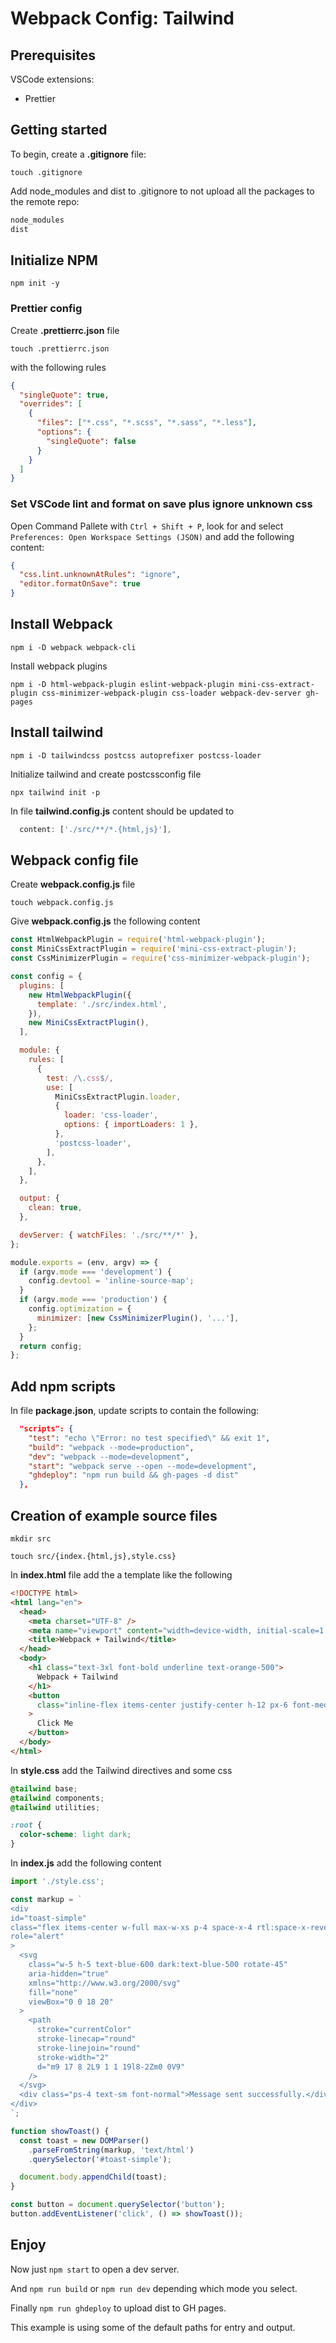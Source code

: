 # Webpack Config: Tailwind

## Prerequisites

VSCode extensions:

- Prettier

## Getting started

To begin, create a **.gitignore** file:

```console
touch .gitignore
```

Add node_modules and dist to .gitignore to not upload all the packages to the remote repo:

```txt
node_modules
dist

```

## Initialize NPM

```console
npm init -y
```

### Prettier config

Create **.prettierrc.json** file

```console
touch .prettierrc.json
```

with the following rules

```json
{
  "singleQuote": true,
  "overrides": [
    {
      "files": ["*.css", "*.scss", "*.sass", "*.less"],
      "options": {
        "singleQuote": false
      }
    }
  ]
}
```

### Set VSCode lint and format on save plus ignore unknown css

Open Command Pallete with `Ctrl + Shift + P`, look for and select `Preferences: Open Workspace Settings (JSON)` and add the following content:

```json
{
  "css.lint.unknownAtRules": "ignore",
  "editor.formatOnSave": true
}
```

## Install Webpack

```console
npm i -D webpack webpack-cli
```

Install webpack plugins

```console
npm i -D html-webpack-plugin eslint-webpack-plugin mini-css-extract-plugin css-minimizer-webpack-plugin css-loader webpack-dev-server gh-pages
```

## Install tailwind

```console
npm i -D tailwindcss postcss autoprefixer postcss-loader
```

Initialize tailwind and create postcssconfig file

```console
npx tailwind init -p
```

In file **tailwind.config.js** content should be updated to

```js
  content: ['./src/**/*.{html,js}'],
```

## Webpack config file

Create **webpack.config.js** file

```console
touch webpack.config.js
```

Give **webpack.config.js** the following content

```js
const HtmlWebpackPlugin = require('html-webpack-plugin');
const MiniCssExtractPlugin = require('mini-css-extract-plugin');
const CssMinimizerPlugin = require('css-minimizer-webpack-plugin');

const config = {
  plugins: [
    new HtmlWebpackPlugin({
      template: './src/index.html',
    }),
    new MiniCssExtractPlugin(),
  ],

  module: {
    rules: [
      {
        test: /\.css$/,
        use: [
          MiniCssExtractPlugin.loader,
          {
            loader: 'css-loader',
            options: { importLoaders: 1 },
          },
          'postcss-loader',
        ],
      },
    ],
  },

  output: {
    clean: true,
  },

  devServer: { watchFiles: './src/**/*' },
};

module.exports = (env, argv) => {
  if (argv.mode === 'development') {
    config.devtool = 'inline-source-map';
  }
  if (argv.mode === 'production') {
    config.optimization = {
      minimizer: [new CssMinimizerPlugin(), '...'],
    };
  }
  return config;
};
```

## Add npm scripts

In file **package.json**, update scripts to contain the following:

```json
  "scripts": {
    "test": "echo \"Error: no test specified\" && exit 1",
    "build": "webpack --mode=production",
    "dev": "webpack --mode=development",
    "start": "webpack serve --open --mode=development",
    "ghdeploy": "npm run build && gh-pages -d dist"
  },
```

## Creation of example source files

```console
mkdir src
```

```console
touch src/{index.{html,js},style.css}
```

In **index.html** file add the a template like the following

```html
<!DOCTYPE html>
<html lang="en">
  <head>
    <meta charset="UTF-8" />
    <meta name="viewport" content="width=device-width, initial-scale=1.0" />
    <title>Webpack + Tailwind</title>
  </head>
  <body>
    <h1 class="text-3xl font-bold underline text-orange-500">
      Webpack + Tailwind
    </h1>
    <button
      class="inline-flex items-center justify-center h-12 px-6 font-medium tracking-wide text-white transition duration-200 bg-gray-900 rounded-lg hover:bg-gray-800 focus:shadow-outline focus:outline-none"
    >
      Click Me
    </button>
  </body>
</html>
```

In **style.css** add the Tailwind directives and some css

```css
@tailwind base;
@tailwind components;
@tailwind utilities;

:root {
  color-scheme: light dark;
}
```

In **index.js** add the following content

```js
import './style.css';

const markup = `
<div
id="toast-simple"
class="flex items-center w-full max-w-xs p-4 space-x-4 rtl:space-x-reverse text-gray-500 bg-white divide-x rtl:divide-x-reverse divide-gray-200 rounded-lg shadow dark:text-gray-400 dark:divide-gray-700 space-x dark:bg-gray-800"
role="alert"
>
  <svg
    class="w-5 h-5 text-blue-600 dark:text-blue-500 rotate-45"
    aria-hidden="true"
    xmlns="http://www.w3.org/2000/svg"
    fill="none"
    viewBox="0 0 18 20"
  >
    <path
      stroke="currentColor"
      stroke-linecap="round"
      stroke-linejoin="round"
      stroke-width="2"
      d="m9 17 8 2L9 1 1 19l8-2Zm0 0V9"
    />
  </svg>
  <div class="ps-4 text-sm font-normal">Message sent successfully.</div>
</div>
`;

function showToast() {
  const toast = new DOMParser()
    .parseFromString(markup, 'text/html')
    .querySelector('#toast-simple');

  document.body.appendChild(toast);
}

const button = document.querySelector('button');
button.addEventListener('click', () => showToast());
```

## Enjoy

Now just `npm start` to open a dev server.

And `npm run build` or `npm run dev` depending which mode you select.

Finally `npm run ghdeploy` to upload dist to GH pages.

This example is using some of the default paths for entry and output.
